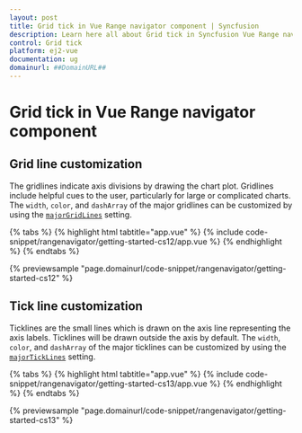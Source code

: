 ```yaml
---
layout: post
title: Grid tick in Vue Range navigator component | Syncfusion
description: Learn here all about Grid tick in Syncfusion Vue Range navigator component of Syncfusion Essential JS 2 and more.
control: Grid tick 
platform: ej2-vue
documentation: ug
domainurl: ##DomainURL##
---
```


# Grid tick in Vue Range navigator component

## Grid line customization

The gridlines indicate axis divisions by drawing the chart plot. Gridlines include helpful cues to the user, particularly for large or complicated charts. The `width`, `color`, and `dashArray` of the major gridlines can be customized by using the [`majorGridLines`](https://ej2.syncfusion.com/vue/documentation/api/range-navigator/#majorgridlines) setting.

{% tabs %}
{% highlight html tabtitle="app.vue" %}
{% include code-snippet/rangenavigator/getting-started-cs12/app.vue %}
{% endhighlight %}
{% endtabs %}
        
{% previewsample "page.domainurl/code-snippet/rangenavigator/getting-started-cs12" %}

## Tick line customization

Ticklines are the small lines which is drawn on the axis line representing the axis labels. Ticklines will be drawn outside the axis by default. The `width`, `color`, and `dashArray` of the major ticklines can be customized by using the [`majorTickLines`](https://ej2.syncfusion.com/vue/documentation/api/range-navigator/#majorticklines) setting.

{% tabs %}
{% highlight html tabtitle="app.vue" %}
{% include code-snippet/rangenavigator/getting-started-cs13/app.vue %}
{% endhighlight %}
{% endtabs %}
        
{% previewsample "page.domainurl/code-snippet/rangenavigator/getting-started-cs13" %}